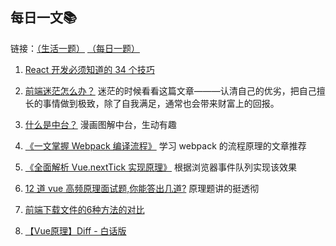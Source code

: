 ## 每日一文:books:

链接：[（生活一题）](../life/) [（每日一题）](../front_end/README.md)

1. [React 开发必须知道的 34 个技巧](https://juejin.im/post/5dcb5a80e51d4520db19b906?utm_source=gold_browser_extension)

2. [前端迷茫怎么办？](https://www.zhangxinxu.com/life/2019/01/%e5%89%8d%e7%ab%af%e8%bf%b7%e8%8c%ab/) 迷茫的时候看看这篇文章———认清自己的优劣，把自己擅长的事情做到极致，除了自我满足，通常也会带来财富上的回报。

3. [什么是中台？](https://juejin.im/post/5d995f82f265da5ba308389d#comment) 漫画图解中台，生动有趣

4. [《一文掌握 Webpack 编译流程》](https://mp.weixin.qq.com/s/2h2dqGGEWTts7KQagGWEAg) 学习 webpack 的流程原理的文章推荐

5. [《全面解析 Vue.nextTick 实现原理》](https://mp.weixin.qq.com/s/mCcW4OYj3p3471ghMBylBw) 根据浏览器事件队列实现该效果

6. [12 道 vue 高频原理面试题,你能答出几道?](https://juejin.im/post/5e04411f6fb9a0166049a073?utm_source=gold_browser_extension#heading-24) 原理题讲的挺透彻

7. [前端下载文件的6种方法的对比](https://juejin.im/post/5e50fa23518825494b3cccd7?utm_source=gold_browser_extension)

8. [【Vue原理】Diff - 白话版](https://mp.weixin.qq.com/s?__biz=MzUxNjQ1NjMwNw==&mid=2247484442&idx=1&sn=26143f93c79390947920a8dc7b84bd14&chksm=f9a66e06ced1e71009a1aacfa134348f3b1e6a2e95a982b09fa2ad5559791650d84aad5eaeb9&token=681836850&lang=zh_CN#rd)